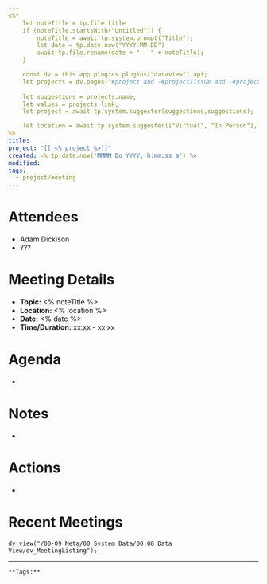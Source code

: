 ```yaml
---
<%*
	let noteTitle = tp.file.title
	if (noteTitle.startsWith("Untitled")) {
		noteTitle = await tp.system.prompt("Title");
		let date = tp.date.now("YYYY-MM-DD")
		await tp.file.rename(date + " - " + noteTitle);
	} 

	const dv = this.app.plugins.plugins["dataview"].api;	
	let projects = dv.pages("#project and -#project/issue and -#project/meeting_note").file.sort(n => n.name);
	
	let suggestions = projects.name;
	let values = projects.link;
	let project = await tp.system.suggester(suggestions,suggestions);	

	let location = await tp.system.suggester(["Virtual", "In Person"], ["Virtual", "In Person"])
%>
title:  
project: "[[ <% project %>]]"
created: <% tp.date.now('MMMM Do YYYY, h:mm:ss a') %>
modified: 
tags:
  - project/meeting
---
```

# Attendees
- Adam Dickison
- ???

# Meeting Details
- **Topic:** <% noteTitle %>  
- **Location:** <% location %>
- **Date:** <% date %>
- **Time/Duration:** xx:xx - xx:xx

# Agenda
- 

# Notes
- 

# Actions
- 

# Recent Meetings
```dataviewjs
dv.view("/00-09 Meta/00 System Data/00.08 Data View/dv_MeetingListing");
```
---
```
**Tags:** 
```